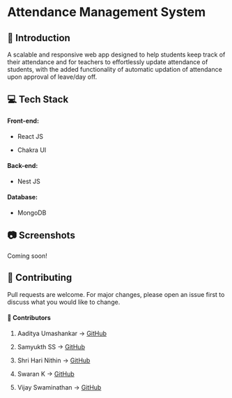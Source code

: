 # Attendance Management System

## 📌 Introduction

A scalable and responsive web app designed to help students keep track of their attendance and for teachers to effortlessly update attendance of students, with the added functionality of automatic updation of attendance upon approval of leave/day off.

## 💻 Tech Stack

#### Front-end:

- React JS

- Chakra UI

#### Back-end:

- Nest JS

#### Database:

- MongoDB

## 📷 Screenshots

Coming soon!

## 🔧 Contributing

Pull requests are welcome. For major changes, please open an issue first to discuss what you would like to change.

#### 👷 Contributors

1. Aaditya Umashankar -> [GitHub](https://www.github.com/aaditya47)

2. Samyukth SS -> [GitHub](https://www.github.com/SamyukthSuresh)

3. Shri Hari Nithin -> [GitHub](https://www.github.com/shri-hari-nithin)

4. Swaran K -> [GitHub](https://www.github.com/swaran2)

5. Vijay Swaminathan -> [GitHub](https://www.github.com/Vijay-Swaminathan-0)
